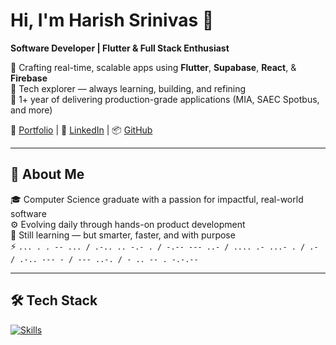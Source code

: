 # Hi, I'm Harish Srinivas 👋  
**Software Developer | Flutter & Full Stack Enthusiast**

🔧 Crafting real-time, scalable apps using **Flutter**, **Supabase**, **React**, & **Firebase**  
🧠 Tech explorer — always learning, building, and refining  
🚀 1+ year of delivering production-grade applications (MIA, SAEC Spotbus, and more)

📎 [Portfolio](https://harishsrinivas.netlify.app)  | 🔗 [LinkedIn](https://linkedin.com/in/harishsrinivas-sr) | 📦 [GitHub](https://github.com/Harish-Srinivas-07)

---

## 🧭 About Me  
🎓 Computer Science graduate with a passion for impactful, real-world software  
⚙️ Evolving daily through hands-on product development  
🧠 Still learning — but smarter, faster, and with purpose  
⚡ `... . . -- ... / .-.. .. -.- . / -.-- --- ..- / .... .- ...- . / .- / .-.. --- - / --- ..-. / - .. -- . -.-.--`

---

## 🛠️ Tech Stack  

<p align="left">
  <a href="https://harishsrinivas.netlify.app">
    <img src="[https://skillicons.dev/icons?i=python,c,html,js,tailwindcss,react,vite,figma,flutter,firebase](https://skillicons.dev/icons?i=flutter,supabase,react,tailwindcss,vite,express,python,c,figma,firebase,postman,github,androidstudio)" alt="Skills" />
  </a>
</p>

